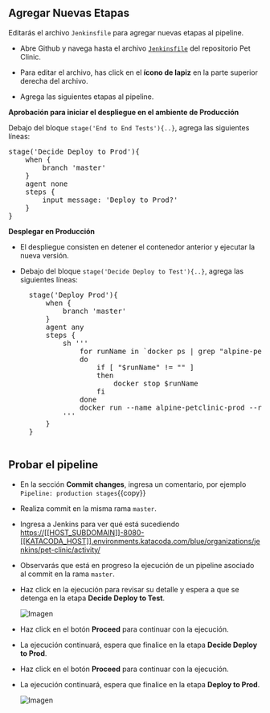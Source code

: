 ## Agregar Nuevas Etapas

Editarás el archivo `Jenkinsfile` para agregar nuevas etapas al pipeline.

* Abre Github y navega hasta el archivo [`Jenkinsfile`](https://[[HOST_SUBDOMAIN]]-9876-[[KATACODA_HOST]].environments.katacoda.com/#jenkinsfile) del repositorio Pet Clinic.

* Para editar el archivo, has click en el **ícono de lapiz** en la parte superior derecha del archivo.

* Agrega las siguientes etapas al pipeline.

**Aprobación para iniciar el despliegue en el ambiente de Producción** 

Debajo del bloque `stage('End to End Tests'){..}`, agrega las siguientes líneas:

<pre class="file" data-target="clipboard">
stage('Decide Deploy to Prod'){
    when {
        branch 'master'
    }
    agent none
    steps {
        input message: 'Deploy to Prod?'
    }            
}
</pre>

**Desplegar en Producción** 

* El despliegue consisten en detener el contenedor anterior y ejecutar la nueva versión.

* Debajo del bloque `stage('Decide Deploy to Test'){..}`, agrega las siguientes líneas:

    <pre class="file" data-target="clipboard">
    stage('Deploy Prod'){
        when {
            branch 'master'
        }
        agent any
        steps {
            sh '''
                for runName in `docker ps | grep "alpine-petclinic-prod" | awk '{print $1}'`
                do
                    if [ "$runName" != "" ]
                    then
                        docker stop $runName
                    fi
                done
                docker run --name alpine-petclinic-prod --rm -d -p 9968:8080 $TAG_NAME
            '''
        }
    }   
    </pre>

## Probar el pipeline

* En la sección **Commit changes**, ingresa un comentario, por ejemplo `Pipeline: production stages`{{copy}}

* Realiza commit en la misma rama `master`.

* Ingresa a Jenkins para ver qué está sucediendo <a href="https://[[HOST_SUBDOMAIN]]-8080-[[KATACODA_HOST]].environments.katacoda.com/blue/organizations/jenkins/pet-clinic/activity/" target="jenkins">https://[[HOST_SUBDOMAIN]]-8080-[[KATACODA_HOST]].environments.katacoda.com/blue/organizations/jenkins/pet-clinic/activity/</a>

* Observarás que está en progreso la ejecución de un pipeline asociado al commit en la rama `master`.

* Haz click en la ejecución para revisar su detalle y espera a que se detenga en la etapa **Decide Deploy to Test**.

  ![Imagen](./assets/imagen.png)

* Haz click en el botón **Proceed** para continuar con la ejecución.

* La ejecución continuará, espera que finalice en la etapa **Decide Deploy to Prod**.

* Haz click en el botón **Proceed** para continuar con la ejecución.

* La ejecución continuará, espera que finalice en la etapa **Deploy to Prod**.

  ![Imagen](./assets/imagen.png)